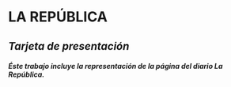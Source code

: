 # **LA REPÚBLICA**
## *Tarjeta de presentación*
##### Éste trabajo incluye la representación de la página del diario La República.
